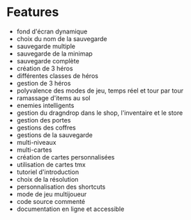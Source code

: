 # Features

<!-- il faut lister ici l'ensemble des features de l'application -->

- fond d'écran dynamique
- choix du nom de la sauvegarde
- sauvegarde multiple
- sauvegarde de la minimap
- sauvegarde complète
- création de 3 héros
- différentes classes de héros
- gestion de 3 héros
- polyvalence des modes de jeu, temps réel et tour par tour
- ramassage d'items au sol
- enemies intelligents
- gestion du dragndrop dans le shop, l'inventaire et le store
- gestion des portes
- gestions des coffres
- gestions de la sauvegarde
- multi-niveaux
- multi-cartes
- création de cartes personnalisées
- utilisation de cartes tmx
- tutoriel d'introduction
- choix de la résolution
- personnalisation des shortcuts
- mode de jeu multijoueur
- code source commenté
- documentation en ligne et accessible
